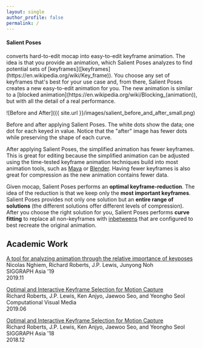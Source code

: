 ```yaml
---
layout: single
author_profile: false
permalink: /
---
```


<h4>Salient Poses</h4> converts hard-to-edit mocap
into easy-to-edit keyframe animation. 
The idea is that you provide an animation,
which Salient Poses analyzes to find 
potential sets of
[keyframes]([keyframes](https://en.wikipedia.org/wiki/Key_frame)).
You choose any set of keyframes that's best for your use case
and, from there, Salient Poses creates a new easy-to-edit animation for you.
The new animation is similar to a
[blocked animation](https://en.wikipedia.org/wiki/Blocking_(animation)),
but with all the detail of a real performance.

![Before and After]({{ site.url }}/images/salient_before_and_after_small.png)

Before and after applying Salient Poses.
The white dots show the data;
one dot for each keyed in value.
Notice that the "after" image has fewer dots while
preserving the shape of each curve.

After applying Salient Poses,
the simplified animation has fewer keyframes.
This is great for editing because
the simplified animation can be adjusted using
the time-tested keyframe animation techniques
build into most animation tools, such as 
[Maya](https://www.autodesk.co.nz/products/maya/overview)
or 
[Blender](https://www.blender.org/).
Having fewer keyframes is also great for compression
as the new animation contains fewer data.

Given mocap,
Salient Poses performs an **optimal keyframe-reduction**.
The idea of the reduction is that we keep only the
**most important keyframes**.
Salient Poses provides not only one solution
but an **entire range of solutions**
(the different solutions offer different levels of compression).
After you choose the right solution for you,
Salient Poses performs **curve fitting** to replace all non-keyframes with
[inbetweens](https://en.wikipedia.org/wiki/Inbetweening)
that are configured to best recreate the original animation.

<h2 id="academicwork">Academic Work</h2> 

[A tool for analyzing animation through the relative importance of keyposes](https://dl.acm.org/citation.cfm?id=3365155)<br>
Nicolas Nghiem, Richard Roberts, J.P. Lewis, Junyong Noh<br>
SIGGRAPH Asia '19<br>
2019.11


[Optimal and Interactive Keyframe Selection for Motion Capture](https://link.springer.com/journal/41095)<br>
Richard Roberts, J.P. Lewis, Ken Anjyo, Jaewoo Seo, and Yeongho Seol<br>
Computational Visual Media<br>
2019.06


[Optimal and Interactive Keyframe Selection for Motion Capture](https://dl.acm.org/citation.cfm?id=3283256)<br>
Richard Roberts, J.P. Lewis, Ken Anjyo, Jaewoo Seo, and Yeongho Seol<br>
SIGGRAPH Asia '18<br>
2018.12

